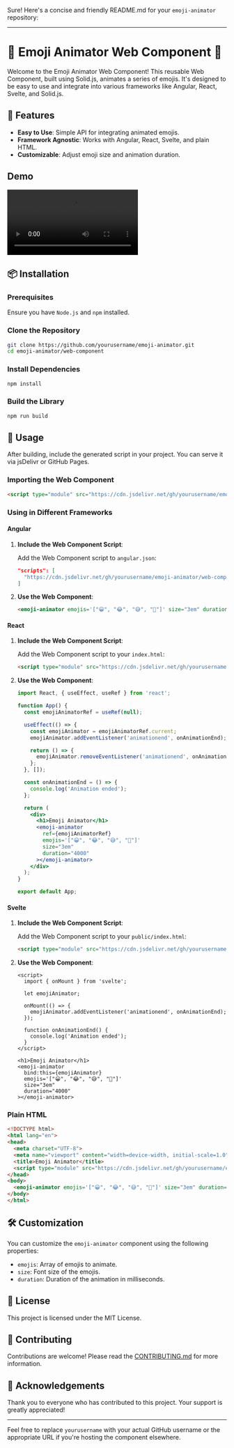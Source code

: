 Sure! Here's a concise and friendly README.md for your `emoji-animator` repository:

---

# 🌟 Emoji Animator Web Component 🌟

Welcome to the Emoji Animator Web Component! This reusable Web Component, built using Solid.js, animates a series of emojis. It's designed to be easy to use and integrate into various frameworks like Angular, React, Svelte, and Solid.js.

## 🚀 Features

- **Easy to Use**: Simple API for integrating animated emojis.
- **Framework Agnostic**: Works with Angular, React, Svelte, and plain HTML.
- **Customizable**: Adjust emoji size and animation duration.

## Demo
![snip🎥.mp4](https://github.com/dam-ari/emoji-animator/blob/master/snip%F0%9F%8E%A5.mp4)

## 📦 Installation

### Prerequisites

Ensure you have `Node.js` and `npm` installed.

### Clone the Repository

```bash
git clone https://github.com/yourusername/emoji-animator.git
cd emoji-animator/web-component
```

### Install Dependencies

```bash
npm install
```

### Build the Library

```bash
npm run build
```

## 🎉 Usage

After building, include the generated script in your project. You can serve it via jsDelivr or GitHub Pages.

### Importing the Web Component

```html
<script type="module" src="https://cdn.jsdelivr.net/gh/yourusername/emoji-animator/web-component/dist/emoji-animator.es.js"></script>
```

### Using in Different Frameworks

#### Angular

1. **Include the Web Component Script**:

   Add the Web Component script to `angular.json`:

   ```json
   "scripts": [
     "https://cdn.jsdelivr.net/gh/yourusername/emoji-animator/web-component/dist/emoji-animator.es.js"
   ]
   ```

2. **Use the Web Component**:

   ```html
   <emoji-animator emojis='["😀", "😂", "😅", "🤣"]' size="3em" duration="4000"></emoji-animator>
   ```

#### React

1. **Include the Web Component Script**:

   Add the Web Component script to your `index.html`:

   ```html
   <script type="module" src="https://cdn.jsdelivr.net/gh/yourusername/emoji-animator/web-component/dist/emoji-animator.es.js"></script>
   ```

2. **Use the Web Component**:

   ```jsx
   import React, { useEffect, useRef } from 'react';

   function App() {
     const emojiAnimatorRef = useRef(null);

     useEffect(() => {
       const emojiAnimator = emojiAnimatorRef.current;
       emojiAnimator.addEventListener('animationend', onAnimationEnd);

       return () => {
         emojiAnimator.removeEventListener('animationend', onAnimationEnd);
       };
     }, []);

     const onAnimationEnd = () => {
       console.log('Animation ended');
     };

     return (
       <div>
         <h1>Emoji Animator</h1>
         <emoji-animator
           ref={emojiAnimatorRef}
           emojis='["😀", "😂", "😅", "🤣"]'
           size="3em"
           duration="4000"
         ></emoji-animator>
       </div>
     );
   }

   export default App;
   ```

#### Svelte

1. **Include the Web Component Script**:

   Add the Web Component script to your `public/index.html`:

   ```html
   <script type="module" src="https://cdn.jsdelivr.net/gh/yourusername/emoji-animator/web-component/dist/emoji-animator.es.js"></script>
   ```

2. **Use the Web Component**:

   ```svelte
   <script>
     import { onMount } from 'svelte';

     let emojiAnimator;

     onMount(() => {
       emojiAnimator.addEventListener('animationend', onAnimationEnd);
     });

     function onAnimationEnd() {
       console.log('Animation ended');
     }
   </script>

   <h1>Emoji Animator</h1>
   <emoji-animator
     bind:this={emojiAnimator}
     emojis='["😀", "😂", "😅", "🤣"]'
     size="3em"
     duration="4000"
   ></emoji-animator>
   ```

### Plain HTML

```html
<!DOCTYPE html>
<html lang="en">
<head>
  <meta charset="UTF-8">
  <meta name="viewport" content="width=device-width, initial-scale=1.0">
  <title>Emoji Animator</title>
  <script type="module" src="https://cdn.jsdelivr.net/gh/yourusername/emoji-animator/web-component/dist/emoji-animator.es.js"></script>
</head>
<body>
  <emoji-animator emojis='["😀", "😂", "😅", "🤣"]' size="3em" duration="4000"></emoji-animator>
</body>
</html>
```

## 🛠️ Customization

You can customize the `emoji-animator` component using the following properties:

- `emojis`: Array of emojis to animate.
- `size`: Font size of the emojis.
- `duration`: Duration of the animation in milliseconds.

## 📖 License

This project is licensed under the MIT License.

## 🤝 Contributing

Contributions are welcome! Please read the [CONTRIBUTING.md](CONTRIBUTING.md) for more information.

## 🙌 Acknowledgements

Thank you to everyone who has contributed to this project. Your support is greatly appreciated!

---

Feel free to replace `yourusername` with your actual GitHub username or the appropriate URL if you're hosting the component elsewhere.
